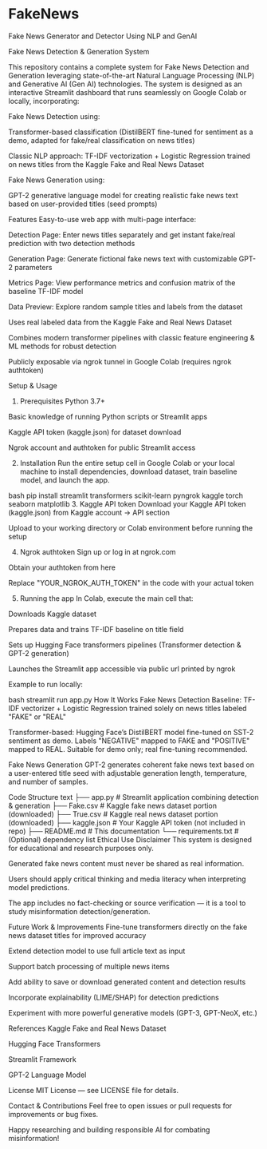 # FakeNews
Fake News Generator and Detector Using NLP and GenAI

Fake News Detection & Generation System

This repository contains a complete system for Fake News Detection and Generation leveraging state-of-the-art Natural Language Processing (NLP) and Generative AI (Gen AI) technologies. The system is designed as an interactive Streamlit dashboard that runs seamlessly on Google Colab or locally, incorporating:

Fake News Detection using:

Transformer-based classification (DistilBERT fine-tuned for sentiment as a demo, adapted for fake/real classification on news titles)

Classic NLP approach: TF-IDF vectorization + Logistic Regression trained on news titles from the Kaggle Fake and Real News Dataset

Fake News Generation using:

GPT-2 generative language model for creating realistic fake news text based on user-provided titles (seed prompts)

Features
Easy-to-use web app with multi-page interface:

Detection Page: Enter news titles separately and get instant fake/real prediction with two detection methods

Generation Page: Generate fictional fake news text with customizable GPT-2 parameters

Metrics Page: View performance metrics and confusion matrix of the baseline TF-IDF model

Data Preview: Explore random sample titles and labels from the dataset

Uses real labeled data from the Kaggle Fake and Real News Dataset

Combines modern transformer pipelines with classic feature engineering & ML methods for robust detection

Publicly exposable via ngrok tunnel in Google Colab (requires ngrok authtoken)

Setup & Usage
1. Prerequisites
Python 3.7+

Basic knowledge of running Python scripts or Streamlit apps

Kaggle API token (kaggle.json) for dataset download

Ngrok account and authtoken for public Streamlit access

2. Installation
Run the entire setup cell in Google Colab or your local machine to install dependencies, download dataset, train baseline model, and launch the app.

bash
pip install streamlit transformers scikit-learn pyngrok kaggle torch seaborn matplotlib
3. Kaggle API token
Download your Kaggle API token (kaggle.json) from Kaggle account → API section

Upload to your working directory or Colab environment before running the setup

4. Ngrok authtoken
Sign up or log in at ngrok.com

Obtain your authtoken from here

Replace "YOUR_NGROK_AUTH_TOKEN" in the code with your actual token

5. Running the app
In Colab, execute the main cell that:

Downloads Kaggle dataset

Prepares data and trains TF-IDF baseline on title field

Sets up Hugging Face transformers pipelines (Transformer detection & GPT-2 generation)

Launches the Streamlit app accessible via public url printed by ngrok

Example to run locally:

bash
streamlit run app.py
How It Works
Fake News Detection
Baseline: TF-IDF vectorizer + Logistic Regression trained solely on news titles labeled "FAKE" or "REAL"

Transformer-based: Hugging Face’s DistilBERT model fine-tuned on SST-2 sentiment as demo. Labels "NEGATIVE" mapped to FAKE and "POSITIVE" mapped to REAL. Suitable for demo only; real fine-tuning recommended.

Fake News Generation
GPT-2 generates coherent fake news text based on a user-entered title seed with adjustable generation length, temperature, and number of samples.

Code Structure
text
├── app.py              # Streamlit application combining detection & generation
├── Fake.csv            # Kaggle fake news dataset portion (downloaded)
├── True.csv            # Kaggle real news dataset portion (downloaded)
├── kaggle.json         # Your Kaggle API token (not included in repo)
├── README.md           # This documentation
└── requirements.txt    # (Optional) dependency list
Ethical Use Disclaimer
This system is designed for educational and research purposes only.

Generated fake news content must never be shared as real information.

Users should apply critical thinking and media literacy when interpreting model predictions.

The app includes no fact-checking or source verification — it is a tool to study misinformation detection/generation.

Future Work & Improvements
Fine-tune transformers directly on the fake news dataset titles for improved accuracy

Extend detection model to use full article text as input

Support batch processing of multiple news items

Add ability to save or download generated content and detection results

Incorporate explainability (LIME/SHAP) for detection predictions

Experiment with more powerful generative models (GPT-3, GPT-NeoX, etc.)

References
Kaggle Fake and Real News Dataset

Hugging Face Transformers

Streamlit Framework

GPT-2 Language Model

License
MIT License — see LICENSE file for details.

Contact & Contributions
Feel free to open issues or pull requests for improvements or bug fixes.

Happy researching and building responsible AI for combating misinformation!
